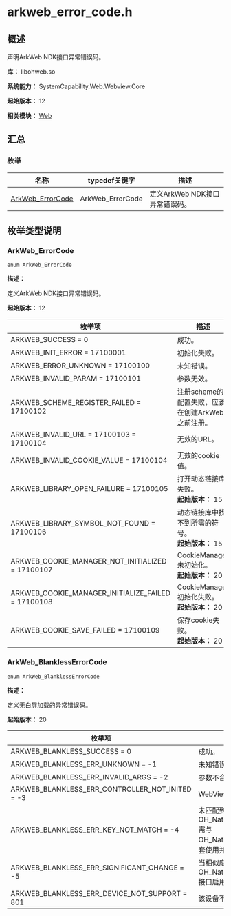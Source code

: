 # arkweb_error_code.h
<!--Kit: ArkWeb-->
<!--Subsystem: Web-->
<!--Owner: @aohui-->
<!--SE: @yaomingliu-->
<!--TSE: @ghiker-->

## 概述

声明ArkWeb NDK接口异常错误码。

**库：** libohweb.so

**系统能力：** SystemCapability.Web.Webview.Core

**起始版本：** 12

**相关模块：** [Web](capi-web.md)

## 汇总

### 枚举

| 名称                                    | typedef关键字 | 描述 |
|---------------------------------------|------------|----|
| [ArkWeb_ErrorCode](#arkweb_errorcode) | ArkWeb_ErrorCode  | 定义ArkWeb NDK接口异常错误码。  |

## 枚举类型说明

### ArkWeb_ErrorCode

```
enum ArkWeb_ErrorCode
```

**描述：**

定义ArkWeb NDK接口异常错误码。

**起始版本：** 12

| 枚举项                                     | 描述                                                |
| ------------------------------------------ | --------------------------------------------------- |
| ARKWEB_SUCCESS = 0                         | 成功。                                              |
| ARKWEB_INIT_ERROR = 17100001               | 初始化失败。                                        |
| ARKWEB_ERROR_UNKNOWN = 17100100            | 未知错误。                                          |
| ARKWEB_INVALID_PARAM = 17100101            | 参数无效。                                          |
| ARKWEB_SCHEME_REGISTER_FAILED = 17100102   | 注册scheme的配置失败，应该在创建ArkWeb之前注册。    |
| ARKWEB_INVALID_URL = 17100103 = 17100104   | 无效的URL。                                         |
| ARKWEB_INVALID_COOKIE_VALUE = 17100104     | 无效的cookie值。                                    |
| ARKWEB_LIBRARY_OPEN_FAILURE = 17100105     | 打开动态链接库失败。<br>**起始版本：** 15           |
| ARKWEB_LIBRARY_SYMBOL_NOT_FOUND = 17100106 | 动态链接库中找不到所需的符号。<br>**起始版本：** 15 |
| ARKWEB_COOKIE_MANAGER_NOT_INITIALIZED = 17100107 | CookieManager未初始化。<br>**起始版本：** 20 |
| ARKWEB_COOKIE_MANAGER_INITIALIZE_FAILED = 17100108 | CookieManager初始化失败。<br>**起始版本：** 20 |
| ARKWEB_COOKIE_SAVE_FAILED = 17100109 | 保存cookie失败。<br>**起始版本：** 20 |

### ArkWeb_BlanklessErrorCode

```
enum ArkWeb_BlanklessErrorCode
```

**描述：**

定义无白屏加载的异常错误码。

**起始版本：** 20

| 枚举项                                     | 描述                                                |
| ------------------------------------------ | --------------------------------------------------- |
| ARKWEB_BLANKLESS_SUCCESS = 0               | 成功。                                               |
| ARKWEB_BLANKLESS_ERR_UNKNOWN = -1          | 未知错误，内部状态错误等。                             |
| ARKWEB_BLANKLESS_ERR_INVALID_ARGS = -2     | 参数不合法。                                          |
| ARKWEB_BLANKLESS_ERR_CONTROLLER_NOT_INITED = -3 | WebViewController未绑定组件。                       |
| ARKWEB_BLANKLESS_ERR_KEY_NOT_MATCH = -4    | 未匹配到key值，对于OH_NativeArkWeb_SetBlanklessLoadingWithKey需与OH_NativeArkWeb_GetBlanklessInfoWithKey配套使用并且key值一致，否则返回该错误码。 |
| ARKWEB_BLANKLESS_ERR_SIGNIFICANT_CHANGE = -5 | 当相似度较低时，系统会判定为跳变太大，OH_NativeArkWeb_SetBlanklessLoadingWithKey接口启用插帧不成功。 |
| ARKWEB_BLANKLESS_ERR_DEVICE_NOT_SUPPORT = 801 | 该设备不适用于此功能。 |
